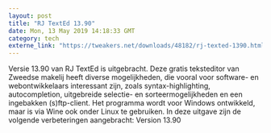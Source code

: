 ```yaml
---
layout: post
title: "RJ TextEd 13.90"
date: Mon, 13 May 2019 14:18:33 GMT
category: tech
externe_link: "https://tweakers.net/downloads/48182/rj-texted-1390.html"
---
```


Versie 13.90 van RJ TextEd is uitgebracht. Deze gratis teksteditor van Zweedse makelij heeft diverse mogelijkheden, die vooral voor software- en webontwikkelaars interessant zijn, zoals syntax-highlighting, autocompletion, uitgebreide selectie- en sorteermogelijkheden en een ingebakken (s)ftp-client. Het programma wordt voor Windows ontwikkeld, maar is via Wine ook onder Linux te gebruiken. In deze uitgave zijn de volgende verbeteringen aangebracht: Version 13.90<img src="http://feeds.feedburner.com/~r/tweakers/mixed/~4/4iu5S7di1Ug" height="1" width="1" alt=""/>
